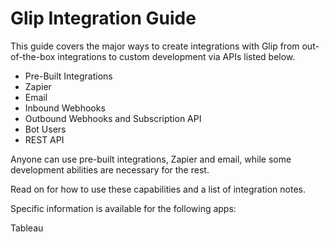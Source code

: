 # Glip Integration Guide

This guide covers the major ways to create integrations with Glip from out-of-the-box integrations to custom development via APIs listed below.

* Pre-Built Integrations
* Zapier
* Email
* Inbound Webhooks
* Outbound Webhooks and Subscription API
* Bot Users
* REST API

Anyone can use pre-built integrations, Zapier and email, while some development abilities are necessary for the rest.

Read on for how to use these capabilities and a list of integration notes.

Specific information is available for the following apps:

Tableau